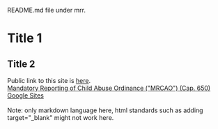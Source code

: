 README.md file under mrr.<br>
# Title 1
## Title 2
Public link to this site is <a href="https://absfiled.github.io/mrr" target="_blank">here</a>.<br>
<a href="https://www.elegislation.gov.hk/hk/cap650" target="_blank">Mandatory Reporting of Child Abuse Ordinance ("MRCAO") (Cap. 650)</a><br>
[Google Sites](https://sites.google.com/view/no3lunch)<br>
<br>
Note: only markdown language here, html standards such as adding target="_blank" might not work here.<br>
